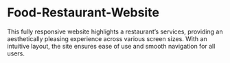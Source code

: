 # Food-Restaurant-Website
This fully responsive website highlights a restaurant’s services, providing an aesthetically pleasing experience across various screen sizes. With an intuitive layout, the site ensures ease of use and smooth navigation for all users.
